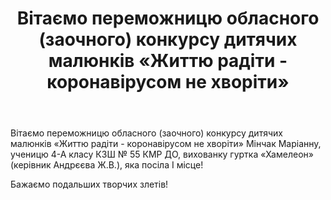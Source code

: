 ﻿---
title: Вітаємо переможницю обласного (заочного) конкурсу дитячих малюнків «Життю радіти - коронавірусом не хворіти»
---

Вітаємо переможницю обласного (заочного) конкурсу дитячих малюнків «Життю радіти - коронавірусом не хворіти» Мінчак Маріанну, ученицю 4-А класу КЗШ № 55 КМР ДО, вихованку гуртка «Хамелеон» (керівник Андрєєва Ж.В.), яка посіла І місце!

Бажаємо подальших творчих злетів!

<slideshow />
